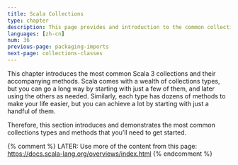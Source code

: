 ```yaml
---
title: Scala Collections
type: chapter
description: This page provides and introduction to the common collections classes and their methods in Scala 3.
languages: [zh-cn]
num: 36
previous-page: packaging-imports
next-page: collections-classes
---
```


This chapter introduces the most common Scala 3 collections and their accompanying methods.
Scala comes with a wealth of collections types, but you can go a long way by starting with just a few of them, and later using the others as needed.
Similarly, each type has dozens of methods to make your life easier, but you can achieve a lot by starting with just a handful of them.

Therefore, this section introduces and demonstrates the most common collections types and methods that you’ll need to get started.


{% comment %}
LATER: Use more of the content from this page:
       https://docs.scala-lang.org/overviews/index.html
{% endcomment %}




